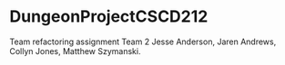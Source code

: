 # DungeonProjectCSCD212
Team refactoring assignment
Team 2 Jesse Anderson, Jaren Andrews, Collyn Jones, Matthew Szymanski.

